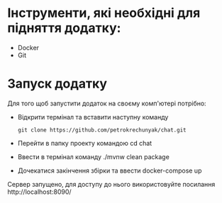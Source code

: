 # Інструменти, які необхідні для підняття додатку:

- Docker
- Git

# Запуск додатку

Для того щоб запустити додаток на своєму комп'ютері потрібно: 

- Відкрити термінал та вставити наступну команду 

      git clone https://github.com/petrokrechunyak/chat.git

- Перейти в папку проекту командою cd chat
- Ввести в термінал команду ./mvnw clean package
- Дочекатися закінчення збірки та ввести docker-compose up


Сервер запущено, для доступу до нього використовуйте посилання http://localhost:8090/
